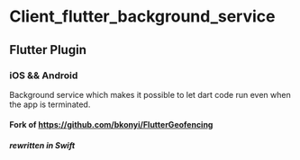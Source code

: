 # Client_flutter_background_service

## Flutter Plugin
### iOS && Android
Background service which makes it possible to let dart code run even when the app is terminated.

#### Fork of https://github.com/bkonyi/FlutterGeofencing
##### rewritten in Swift
